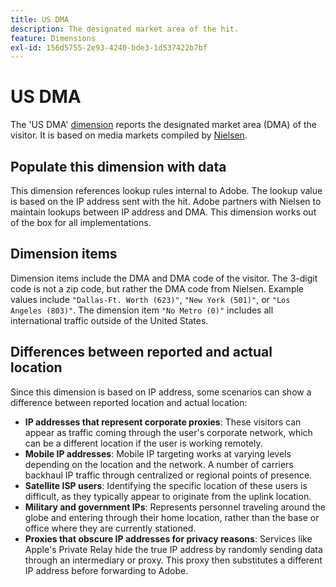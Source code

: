 ```yaml
---
title: US DMA
description: The designated market area of the hit.
feature: Dimensions
exl-id: 156d5755-2e93-4240-bde3-1d537422b7bf
---
```

# US DMA

The 'US DMA' [dimension](overview.md) reports the designated market area (DMA) of the visitor. It is based on media markets compiled by [Nielsen](https://markets.nielsen.com/us/en/contact-us/intl-campaigns/dma-maps/).

## Populate this dimension with data 

This dimension references lookup rules internal to Adobe. The lookup value is based on the IP address sent with the hit. Adobe partners with Nielsen to maintain lookups between IP address and DMA. This dimension works out of the box for all implementations.

## Dimension items

Dimension items include the DMA and DMA code of the visitor. The 3-digit code is not a zip code, but rather the DMA code from Nielsen. Example values include `"Dallas-Ft. Worth (623)"`, `"New York (501)"`, or `"Los Angeles (803)"`. The dimension item `"No Metro (0)"` includes all international traffic outside of the United States.

## Differences between reported and actual location

Since this dimension is based on IP address, some scenarios can show a difference between reported location and actual location:

* **IP addresses that represent corporate proxies**: These visitors can appear as traffic coming through the user's corporate network, which can be a different location if the user is working remotely.
* **Mobile IP addresses**: Mobile IP targeting works at varying levels depending on the location and the network. A number of carriers backhaul IP traffic through centralized or regional points of presence.
* **Satellite ISP users**: Identifying the specific location of these users is difficult, as they typically appear to originate from the uplink location.
* **Military and government IPs**: Represents personnel traveling around the globe and entering through their home location, rather than the base or office where they are currently stationed.
* **Proxies that obscure IP addresses for privacy reasons**: Services like Apple's Private Relay hide the true IP address by randomly sending data through an intermediary or proxy. This proxy then substitutes a different IP address before forwarding to Adobe.
